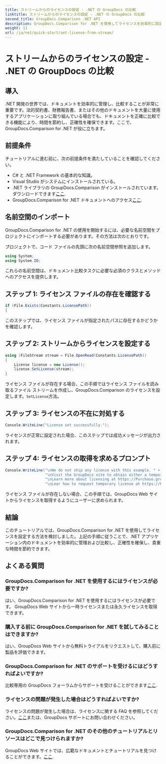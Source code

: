 ```yaml
---
title: ストリームからのライセンスの設定 - .NET の GroupDocs の比較
linktitle: ストリームからのライセンスの設定 - .NET の GroupDocs の比較
second_title: GroupDocs.Comparison .NET API
description: GroupDocs.Comparison for .NET を使用してライセンスを効率的に設定する方法を学びます。このチュートリアルを使用して文書の正確性を確保し、時間を節約してください。
weight: 11
url: /ja/net/quick-start/set-license-from-stream/
---
```


# ストリームからのライセンスの設定 - .NET の GroupDocs の比較

## 導入
.NET 開発の世界では、ドキュメントを効率的に管理し、比較することが非常に重要です。法的契約書、財務報告書、またはその他のドキュメントを大量に使用するアプリケーションに取り組んでいる場合でも、ドキュメントを正確に比較できる機能により、時間を節約し、正確性を確保できます。ここで、GroupDocs.Comparison for .NET が役に立ちます。 
## 前提条件
チュートリアルに進む前に、次の前提条件を満たしていることを確認してください。
- C# と .NET Framework の基本的な知識。
- Visual Studio がシステムにインストールされている。
-  .NET ライブラリの GroupDocs.Comparison がインストールされています。ダウンロードできます[ここ](https://releases.groupdocs.com/comparison/net/).
- GroupDocs.Comparison for .NET ドキュメントへのアクセス[ここ](https://tutorials.groupdocs.com/comparison/net/).

## 名前空間のインポート
GroupDocs.Comparison for .NET の使用を開始するには、必要な名前空間をプロジェクトにインポートする必要があります。その方法は次のとおりです。

プロジェクトで、コード ファイルの先頭に次の名前空間参照を追加します。
```csharp
using System;
using System.IO;
```
これらの名前空間は、ドキュメント比較タスクに必要な必須のクラスとメソッドへのアクセスを提供します。

## ステップ 1: ライセンス ファイルの存在を確認する
```csharp
if (File.Exists(Constants.LicensePath))
{
```
このステップでは、ライセンス ファイルが指定されたパスに存在するかどうかを確認します。
## ステップ 2: ストリームからライセンスを設定する
```csharp
using (FileStream stream = File.OpenRead(Constants.LicensePath))
{
    License license = new License();
    license.SetLicense(stream);
}
```
ライセンス ファイルが存在する場合、この手順ではライセンス ファイルを読み取るファイル ストリームを作成し、GroupDocs.Comparison のライセンスを設定します。`SetLicense`方法。
## ステップ 3: ライセンスの不在に対処する
```csharp
Console.WriteLine("License set successfully.");
```
ライセンスが正常に設定された場合、このステップでは成功メッセージが出力されます。
## ステップ 4: ライセンスの取得を求めるプロンプト
```csharp
Console.WriteLine("\nWe do not ship any license with this example. " +
                  "\nVisit the GroupDocs site to obtain either a temporary or permanent license. " +
                  "\nLearn more about licensing at https://Purchase.groupdocs.com/faqs/licensing。 " +
                  "\nLear how to request temporary license at https://Purchase.groupdocs.com/temporary-license.");
```
ライセンス ファイルが存在しない場合、この手順では、GroupDocs Web サイトからライセンスを取得するようにユーザーに求められます。

## 結論
このチュートリアルでは、GroupDocs.Comparison for .NET を使用してライセンスを設定する方法を検討しました。上記の手順に従うことで、.NET アプリケーション内のドキュメントを効率的に管理および比較し、正確性を確保し、貴重な時間を節約できます。
## よくある質問
### GroupDocs.Comparison for .NET を使用するにはライセンスが必要ですか?
はい、GroupDocs.Comparison for .NET を使用するにはライセンスが必要です。 GroupDocs Web サイトから一時ライセンスまたは永久ライセンスを取得できます。
### 購入する前に GroupDocs.Comparison for .NET を試してみることはできますか?
はい、GroupDocs Web サイトから無料トライアルをリクエストして、購入前に製品を評価できます。
### GroupDocs.Comparison for .NET のサポートを受けるにはどうすればよいですか?
比較専用の GroupDocs フォーラムからサポートを受けることができます[ここ](https://forum.groupdocs.com/c/comparison/12).
### ライセンスの問題が発生した場合はどうすればよいですか?
ライセンスの問題が発生した場合は、ライセンスに関する FAQ を参照してください。[ここ](https://purchase.groupdocs.com/faqs/licensing)または、GroupDocs サポートにお問い合わせください。
### GroupDocs.Comparison for .NET のその他のチュートリアルとリソースはどこで見つけられますか?
 GroupDocs Web サイトでは、広範なドキュメントとチュートリアルを見つけることができます。[ここ](https://tutorials.groupdocs.com/comparison/net/).